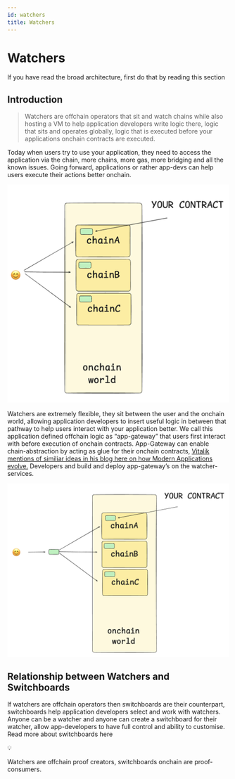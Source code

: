 ```yaml
---
id: watchers
title: Watchers
---
```


# Watchers

If you have read the broad architecture, first do that by reading this section

## Introduction

> Watchers are offchain operators that sit and watch chains while also hosting a VM to help application developers write logic there, logic that sits and operates globally, logic that is executed before your applications onchain contracts are executed.

Today when users try to use your application, they need to access the application via the chain, more chains, more gas, more bridging and all the known issues. Going forward, applications or rather app-devs can help users execute their actions better onchain.

![image.png](../static/img/watchers.png)

Watchers are extremely flexible, they sit between the user and the onchain world, allowing application developers to insert useful logic in between that pathway to help users interact with your application better. We call this application defined offchain logic as “app-gateway” that users first interact with before execution of onchain contracts. App-Gateway can enable chain-abstraction by acting as glue for their onchain contracts, [Vitalik mentions of similiar ideas in his blog here on how Modern Applications evolve.](https://vitalik.eth.limo/general/2024/09/02/gluecp.html) Developers and build and deploy app-gateway’s on the watcher-services.

![image.png](../static/img/watchers1.png)

## Relationship between Watchers and Switchboards

If watchers are offchain operators then switchboards are their counterpart, switchboards help application developers select and work with watchers. Anyone can be a watcher and anyone can create a switchboard for their watcher, allow app-developers to have full control and ability to customise. Read more about switchboards here

<aside>
💡

Watchers are offchain proof creators, switchboards onchain are proof-consumers.

</aside>
